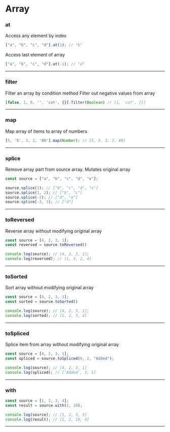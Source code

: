 # Array

### at
Access any element by index

```js
["a", "b", "c", "d"].at(1); // "b"
```

Access last element of array

```js
["a", "b", "c", "d"].at(-1); // "d"
```

***

### filter
Filter an array by condition method
Filter out negative values from array

```js
[false, 1, 0, '', 'cat', {}].filter(Boolean) // [1, 'cat', {}]
```

***

### map
Map array of items to array of numbers

```js
[5, '5', 3, 2, '80'].map(Number); // [5, 5, 3, 2, 80]
```

***

### splice
Remove array part from source array. Mutates original array

```js
const source = ["a", "b", "c", "d", "e"];

source.splice(1); // ["b", "c", "d", "e"]
source.splice(1, 2); // ["b", "c"]
source.splice(-2); // ["d", "e"]
source.splice(-2, 1); // ["d"]
```

***

### toReversed
Reverse array without modifying original array

```js
const source = [4, 2, 3, 1];
const reversed = source.toReversed()

console.log(source); // [4, 2, 3, 1];
console.log(reversed); // [1, 3, 2, 4]
```

***

### toSorted
Sort array without modifying original array

```js
const source = [4, 2, 3, 1];
const sorted = source.toSorted()

console.log(source); // [4, 2, 3, 1];
console.log(sorted); // [1, 2, 3, 4]
```

***

### toSpliced
Splice item from array without modifying original array

```js
const source = [4, 2, 3, 1];
const spliced = source.toSpliced(0, 2, "Added");

console.log(source); // [4, 2, 3, 1]
console.log(spliced); // ['Added', 3, 1]
```


***

### with

```js
const source = [1, 2, 3, 4];
const result = source.with(2, 10);

console.log(source); // [1, 2, 3, 5]
console.log(result); // [1, 2, 10, 4]
```

***




